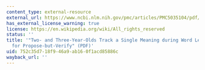 ```yaml
---
content_type: external-resource
external_url: https://www.ncbi.nlm.nih.gov/pmc/articles/PMC5035104/pdf/nihms-783455.pdf
has_external_license_warning: true
license: https://en.wikipedia.org/wiki/All_rights_reserved
status: ''
title: '"Two- and Three-Year-Olds Track a Single Meaning during Word Learning: Evidence
  for Propose-but-Verify" (PDF)'
uid: 752c35d7-18f9-46a9-ab16-0f1acd85886c
wayback_url: ''
---
```

